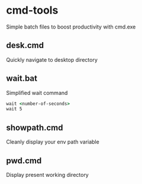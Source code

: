 # cmd-tools
Simple batch files to boost productivity with cmd.exe

## desk.cmd
Quickly navigate to desktop directory

## wait.bat
Simplified wait command
```cmd
wait <number-of-seconds>
wait 5
```
## showpath.cmd
Cleanly display your env path variable

## pwd.cmd
Display present working directory

